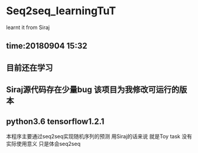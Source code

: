 # Seq2seq_learningTuT
learnt it from Siraj

## time:20180904 15:32
## 目前还在学习 
## Siraj源代码存在少量bug 该项目为我修改可运行的版本
## python3.6 tensorflow1.2.1

本程序主要通过seq2seq实现随机序列的预测
用Siraj的话来说 就是Toy task 
没有实际使用意义 只是体会seq2seq
